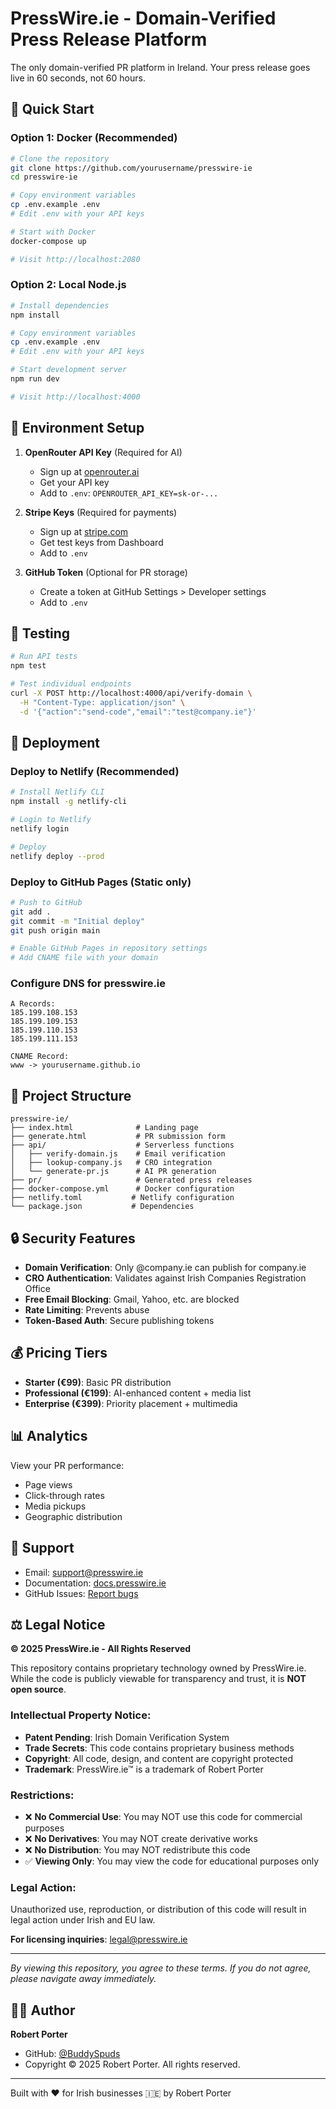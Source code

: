 # PressWire.ie - Domain-Verified Press Release Platform

The only domain-verified PR platform in Ireland. Your press release goes live in 60 seconds, not 60 hours.

## 🚀 Quick Start

### Option 1: Docker (Recommended)
```bash
# Clone the repository
git clone https://github.com/yourusername/presswire-ie
cd presswire-ie

# Copy environment variables
cp .env.example .env
# Edit .env with your API keys

# Start with Docker
docker-compose up

# Visit http://localhost:2080
```

### Option 2: Local Node.js
```bash
# Install dependencies
npm install

# Copy environment variables
cp .env.example .env
# Edit .env with your API keys

# Start development server
npm run dev

# Visit http://localhost:4000
```

## 📝 Environment Setup

1. **OpenRouter API Key** (Required for AI)
   - Sign up at [openrouter.ai](https://openrouter.ai)
   - Get your API key
   - Add to `.env`: `OPENROUTER_API_KEY=sk-or-...`

2. **Stripe Keys** (Required for payments)
   - Sign up at [stripe.com](https://stripe.com)
   - Get test keys from Dashboard
   - Add to `.env`

3. **GitHub Token** (Optional for PR storage)
   - Create a token at GitHub Settings > Developer settings
   - Add to `.env`

## 🧪 Testing

```bash
# Run API tests
npm test

# Test individual endpoints
curl -X POST http://localhost:4000/api/verify-domain \
  -H "Content-Type: application/json" \
  -d '{"action":"send-code","email":"test@company.ie"}'
```

## 🚢 Deployment

### Deploy to Netlify (Recommended)
```bash
# Install Netlify CLI
npm install -g netlify-cli

# Login to Netlify
netlify login

# Deploy
netlify deploy --prod
```

### Deploy to GitHub Pages (Static only)
```bash
# Push to GitHub
git add .
git commit -m "Initial deploy"
git push origin main

# Enable GitHub Pages in repository settings
# Add CNAME file with your domain
```

### Configure DNS for presswire.ie
```
A Records:
185.199.108.153
185.199.109.153
185.199.110.153
185.199.111.153

CNAME Record:
www -> yourusername.github.io
```

## 📁 Project Structure

```
presswire-ie/
├── index.html              # Landing page
├── generate.html           # PR submission form
├── api/                    # Serverless functions
│   ├── verify-domain.js    # Email verification
│   ├── lookup-company.js   # CRO integration
│   └── generate-pr.js      # AI PR generation
├── pr/                     # Generated press releases
├── docker-compose.yml      # Docker configuration
├── netlify.toml           # Netlify configuration
└── package.json           # Dependencies
```

## 🔒 Security Features

- **Domain Verification**: Only @company.ie can publish for company.ie
- **CRO Authentication**: Validates against Irish Companies Registration Office
- **Free Email Blocking**: Gmail, Yahoo, etc. are blocked
- **Rate Limiting**: Prevents abuse
- **Token-Based Auth**: Secure publishing tokens

## 💰 Pricing Tiers

- **Starter (€99)**: Basic PR distribution
- **Professional (€199)**: AI-enhanced content + media list
- **Enterprise (€399)**: Priority placement + multimedia

## 📊 Analytics

View your PR performance:
- Page views
- Click-through rates
- Media pickups
- Geographic distribution

## 🤝 Support

- Email: support@presswire.ie
- Documentation: [docs.presswire.ie](https://docs.presswire.ie)
- GitHub Issues: [Report bugs](https://github.com/yourusername/presswire-ie/issues)

## ⚖️ Legal Notice

**© 2025 PressWire.ie - All Rights Reserved**

This repository contains proprietary technology owned by PressWire.ie. While the code is publicly viewable for transparency and trust, it is **NOT open source**.

### Intellectual Property Notice:
- **Patent Pending**: Irish Domain Verification System
- **Trade Secrets**: This code contains proprietary business methods
- **Copyright**: All code, design, and content are copyright protected
- **Trademark**: PressWire.ie™ is a trademark of Robert Porter

### Restrictions:
- ❌ **No Commercial Use**: You may NOT use this code for commercial purposes
- ❌ **No Derivatives**: You may NOT create derivative works
- ❌ **No Distribution**: You may NOT redistribute this code
- ✅ **Viewing Only**: You may view the code for educational purposes only

### Legal Action:
Unauthorized use, reproduction, or distribution of this code will result in legal action under Irish and EU law.

**For licensing inquiries**: legal@presswire.ie

---

*By viewing this repository, you agree to these terms. If you do not agree, please navigate away immediately.*

## 👨‍💻 Author

**Robert Porter**
- GitHub: [@BuddySpuds](https://github.com/BuddySpuds)
- Copyright © 2025 Robert Porter. All rights reserved.

---

Built with ❤️ for Irish businesses 🇮🇪 by Robert Porter